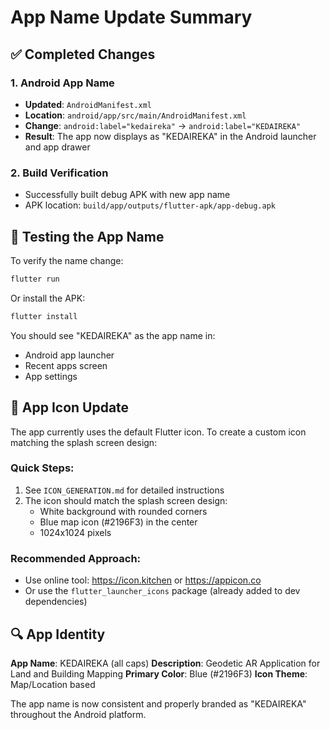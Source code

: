 # App Name Update Summary

## ✅ Completed Changes

### 1. Android App Name
- **Updated**: `AndroidManifest.xml`
- **Location**: `android/app/src/main/AndroidManifest.xml`
- **Change**: `android:label="kedaireka"` → `android:label="KEDAIREKA"`
- **Result**: The app now displays as "KEDAIREKA" in the Android launcher and app drawer

### 2. Build Verification
- Successfully built debug APK with new app name
- APK location: `build/app/outputs/flutter-apk/app-debug.apk`

## 📱 Testing the App Name

To verify the name change:

```bash
flutter run
```

Or install the APK:
```bash
flutter install
```

You should see "KEDAIREKA" as the app name in:
- Android app launcher
- Recent apps screen
- App settings

## 🎨 App Icon Update

The app currently uses the default Flutter icon. To create a custom icon matching the splash screen design:

### Quick Steps:
1. See `ICON_GENERATION.md` for detailed instructions
2. The icon should match the splash screen design:
   - White background with rounded corners
   - Blue map icon (#2196F3) in the center
   - 1024x1024 pixels

### Recommended Approach:
- Use online tool: https://icon.kitchen or https://appicon.co
- Or use the `flutter_launcher_icons` package (already added to dev dependencies)

## 🔍 App Identity

**App Name**: KEDAIREKA (all caps)
**Description**: Geodetic AR Application for Land and Building Mapping
**Primary Color**: Blue (#2196F3)
**Icon Theme**: Map/Location based

The app name is now consistent and properly branded as "KEDAIREKA" throughout the Android platform.
